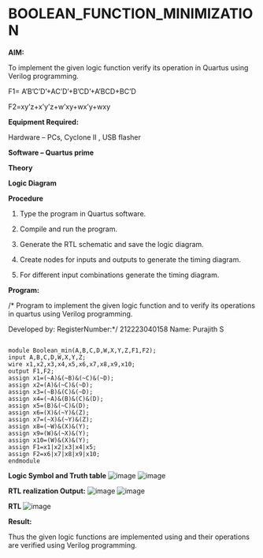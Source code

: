 # BOOLEAN_FUNCTION_MINIMIZATION

**AIM:**

To implement the given logic function verify its operation in Quartus using Verilog programming.

F1= A’B’C’D’+AC’D’+B’CD’+A’BCD+BC’D 

F2=xy’z+x’y’z+w’xy+wx’y+wxy

**Equipment Required:**

Hardware – PCs, Cyclone II , USB flasher

**Software – Quartus prime**

**Theory**

**Logic Diagram**

**Procedure**

1.	Type the program in Quartus software.

2.	Compile and run the program.

3.	Generate the RTL schematic and save the logic diagram.

4.	Create nodes for inputs and outputs to generate the timing diagram.

5.	For different input combinations generate the timing diagram.


**Program:**

/* Program to implement the given logic function and to verify its operations in quartus using Verilog programming. 

Developed by: RegisterNumber:*/ 212223040158 Name: Purajith S
```

module Boolean_min(A,B,C,D,W,X,Y,Z,F1,F2);
input A,B,C,D,W,X,Y,Z;
wire x1,x2,x3,x4,x5,x6,x7,x8,x9,x10;
output F1,F2;
assign x1=(~A)&(~B)&(~C)&(~D);
assign x2=(A)&(~C)&(~D);
assign x3=(~B)&(C)&(~D);
assign x4=(~A)&(B)&(C)&(D);
assign x5=(B)&(~C)&(D);
assign x6=(X)&(~Y)&(Z);
assign x7=(~X)&(~Y)&(Z);
assign x8=(~W)&(X)&(Y);
assign x9=(W)&(~X)&(Y);
assign x10=(W)&(X)&(Y);
assign F1=x1|x2|x3|x4|x5;
assign F2=x6|x7|x8|x9|x10;
endmodule
```


**Logic Symbol and Truth table**
![image](https://github.com/user-attachments/assets/d96e0963-20b6-4d9b-abe9-36fe125b89b2)
![image](https://github.com/user-attachments/assets/9c703529-7af3-43d2-9a7e-ba130f14042d)



**RTL realization Output:**
![image](https://github.com/user-attachments/assets/4ec52617-10f9-46fe-bb25-c560387d8cec)
![image](https://github.com/user-attachments/assets/78225d9d-219a-4a70-aa3b-272bc9c0d359)



**RTL**
![image](https://github.com/user-attachments/assets/571d779d-5bbf-4f8f-b040-ce6f180bca29)




**Result:**

Thus the given logic functions are implemented using and their operations are verified using Verilog programming.

